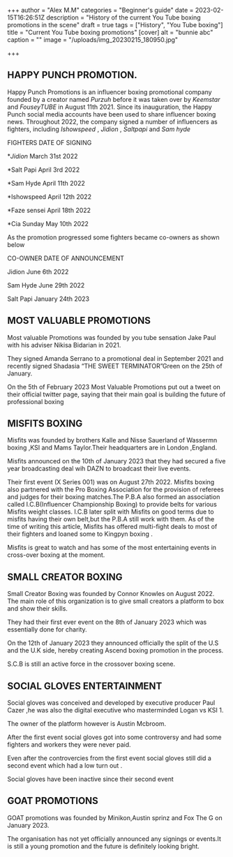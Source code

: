 +++
author = "Alex M.M"
categories = "Beginner's guide"
date = 2023-02-15T16:26:51Z
description = "History of the current You Tube boxing promotions in the scene"
draft = true
tags = ["History", "You Tube boxing"]
title = "Current You Tube boxing promotions"
[cover]
alt = "bunnie abc"
caption = ""
image = "/uploads/img_20230215_180950.jpg"

+++
## HAPPY PUNCH PROMOTION.

Happy Punch Promotions is an influencer boxing promotional company founded by a creator named _Purzuh_ before it was taken over by _Keemstar_ and _FouseyTUBE_ in August 11th 2021. Since its inauguration, the Happy Punch social media accounts have been used to share influencer boxing news. Throughout 2022, the company signed a number of influencers as fighters, including _Ishowspeed_ , _Jidion_ , _Saltpapi_ and _Sam hyde_

FIGHTERS                           DATE OF SIGNING

\*_Jidion_                                March 31st 2022

\*Salt Papi                            April 3rd 2022

\*Sam Hyde                         April 11th 2022

\*Ishowspeed                      April 12th 2022

\*Faze sensei                       April 18th 2022

\*Cia Sunday                       May 10th 2022

As the promotion progressed some fighters became co-owners as shown below

CO-OWNER                      DATE OF ANNOUNCEMENT

Jidion                                June 6th 2022

Sam Hyde                         June 29th 2022

Salt Papi                           January 24th 2023

## MOST VALUABLE PROMOTIONS

Most valuable Promotions was founded by you tube sensation Jake Paul with his adviser Nikisa Bidarian in 2021.

They signed Amanda Serrano to a promotional deal in September 2021 and recently signed Shadasia “THE SWEET TERMINATOR”Green on the 25th of January.

On the 5th of February 2023 Most Valuable Promotions put out a tweet on their official twitter page, saying that their main goal is building the future of professional boxing

## MISFITS BOXING

Misfits was founded by brothers Kalle and Nisse Sauerland of Wassermn boxing ,KSI and Mams Taylor.Their headquarters are in London ,England.

Misfits announced on the 10th of January 2023 that they had secured a five year broadcasting deal wih DAZN to broadcast their live events.

Their first event (X Series 001) was on August 27th 2022. Misfits boxing also partnered with the Pro Boxing Association for the provision of referees and judges for their boxing matches.The P.B.A also formed an association called I.C.B(Influencer Championship Boxing) to provide belts for various Misfits weight classes. I.C.B later split with Misfits on good terms due to misfits having their own belt,but the P.B.A still work with them. As of the time of writing this article, Misfits has offered multi-fight deals to most of their fighters and loaned some to Kingpyn boxing .

Misfits is great to watch and has some of the most entertaining events in cross-over boxing at the moment.

## SMALL CREATOR BOXING

Small Creator Boxing was founded by Connor Knowles on August 2022. The main role of this organization is to give small creators a platform to box and show their skills.

They had their first ever event on the 8th of January 2023 which was essentially done for charity.

On the 12th of January 2023 they announced officially the split of the U.S and the U.K side, hereby creating Ascend boxing promotion in the process.

S.C.B is still an active force in the crossover boxing scene.

## SOCIAL GLOVES ENTERTAINMENT

Social gloves was conceived and developed by executive producer Paul Cazer ,he was also the digital executive who masterminded Logan vs KSI 1.

The owner of the platform however is Austin Mcbroom.

After the first event social gloves got into some controversy and had some fighters and workers they were never paid.

Even after the controvercies from the first event social gloves still did a second event which had a low turn out .

Social gloves have been inactive since their second event

## GOAT PROMOTIONS

GOAT promotions was founded by Minikon,Austin sprinz and Fox The G on January 2023.

The organisation has not yet officially announced any signings or events.It is still a young promotion and the future is definitely looking bright.